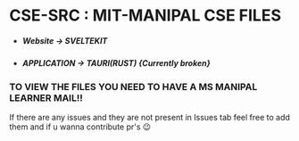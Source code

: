 # CSE-SRC : MIT-MANIPAL CSE FILES

- ##### Website -> SVELTEKIT
- ##### APPLICATION -> TAURI(RUST) {Currently broken}

### TO VIEW THE FILES YOU NEED TO HAVE A MS MANIPAL LEARNER MAIL!!

If there are any issues and they are not present in Issues tab feel free to add them and if u wanna contribute pr's 😉
